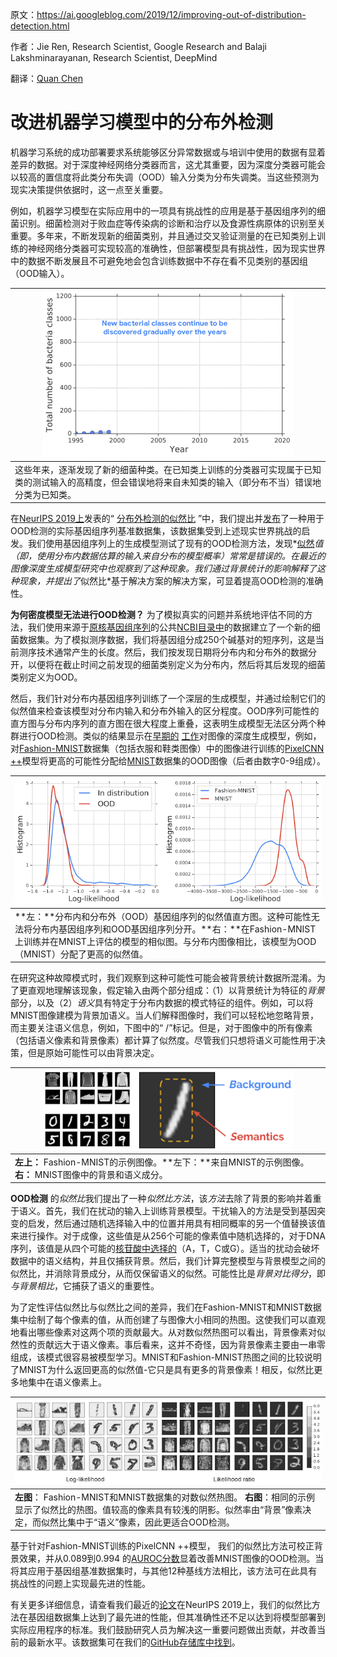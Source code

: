

原文：https://ai.googleblog.com/2019/12/improving-out-of-distribution-detection.html

作者：Jie Ren, Research Scientist, Google Research and Balaji Lakshminarayanan, Research Scientist, DeepMind

翻译：[Quan Chen](https://github.com/chenquan)

# 改进机器学习模型中的分布外检测

机器学习系统的成功部署要求系统能够区分异常数据或与培训中使用的数据有显着差异的数据。对于深度神经网络分类器而言，这尤其重要，因为深度分类器可能会以较高的置信度将此类分布失调（OOD）输入分类为分布失调类。当这些预测为现实决策提供依据时，这一点至关重要。

例如，机器学习模型在实际应用中的一项具有挑战性的应用是基于基因组序列的细菌识别。细菌检测对于败血症等传染病的诊断和治疗以及食源性病原体的识别至关重要。多年来，不断发现新的细菌类别，并且通过交叉验证测量的在已知类别上训练的神经网络分类器可实现较高的准确性，但部署模型具有挑战性，因为现实世界中的数据不断发展且不可避免地会包含训练数据中不存在看不见类别的基因组（OOD输入）。

| ![img](img/image15-1577372488664.gif) |
| ------------------------------------------------------------ |
| 这些年来，逐渐发现了新的细菌种类。在已知类上训练的分类器可实现属于已知类的测试输入的高精度，但会错误地将来自未知类的输入（即分布不当）错误地分类为已知类。 |

在[NeurIPS 2019上](https://nips.cc/Conferences/2019)发表的“ [分布外检测的似然比](https://arxiv.org/abs/1906.02845) ”中，我们提出并[发布](https://git.io/JeP2s)了一种用于OOD检测的实际基因组序列基准数据集，该数据集受到上述现实世界挑战的启发。我们使用基因组序列上的生成模型测试了现有的OOD检测方法，发现*[似然](https://en.wikipedia.org/wiki/Likelihood_function)*值（即，使用分布内数据估算的输入来自分布的模型概率）常常是错误的。在最近的图像深度生成模型研究中也观察到了这种现象。我们通过背景统计的影响解释了这种现象，并提出了*似然比*基于解决方案的解决方案，可显着提高OOD检测的准确性。

**为何密度模型无法进行OOD检测？**
为了模拟真实的问题并系统地评估不同的方法，我们使用来源于[原核基因组序列](https://www.ncbi.nlm.nih.gov/genome/browse#!/prokaryotes/)的公共[NCBI目录中](https://www.ncbi.nlm.nih.gov/genome/browse#!/prokaryotes/)的数据建立了一个新的细菌数据集。为了模拟测序数据，我们将基因组分成250个碱基对的短序列，这是当前测序技术通常产生的长度。然后，我们按发现日期将分布内和分布外的数据分开，以便将在截止时间之前发现的细菌类别定义为分布内，然后将其后发现的细菌类别定义为OOD。

然后，我们针对分布内基因组序列训练了一个深层的生成模型，并通过绘制它们的似然值来检查该模型对分布内输入和分布外输入的区分程度。OOD序列可能性的直方图与分布内序列的直方图在很大程度上重叠，这表明生成模型无法区分两个种群进行OOD检测。类似的结果显示在[早期的](https://arxiv.org/abs/1810.09136) [工作](https://arxiv.org/abs/1810.01392)对图像的深度生成模型，例如，对[Fashion-MNIST](https://github.com/zalandoresearch/fashion-mnist)数据集（包括衣服和鞋类图像）中的图像进行训练的[PixelCNN ++](https://arxiv.org/abs/1701.05517)模型将更高的可能性分配给[MNIST](http://yann.lecun.com/exdb/mnist/)数据集的OOD图像（后者由数字0-9组成）。

| ![img](img/Histograms-1577372495033.png)|
| ------------------------------------------------------------ |
| **左：**分布内和分布外（OOD）基因组序列的似然值直方图。这种可能性无法将分布内基因组序列和OOD基因组序列分开。**右：**在Fashion-MNIST上训练并在MNIST上评估的模型的相似图。与分布内图像相比，该模型为OOD（MNIST）分配了更高的似然值。 |

在研究这种故障模式时，我们观察到这种可能性可能会被背景统计数据所混淆。为了更直观地理解该现象，假定输入由两个部分组成：（1）以背景统计为特征的*背景*部分，以及（2）*语义*具有特定于分布内数据的模式特征的组件。例如，可以将MNIST图像建模为背景加语义。当人们解释图像时，我们可以轻松地忽略背景，而主要关注语义信息，例如，下图中的“ /”标记。但是，对于图像中的所有像素（包括语义像素和背景像素）都计算了似然度。尽管我们只想将语义可能性用于决策，但是原始可能性可以由背景决定。

| ![img](img/Semantics-1577372500437.png)|
| ------------------------------------------------------------ |
| **左上：** Fashion-MNIST的示例图像。**左下：**来自MNIST的示例图像。**右：** MNIST图像中的背景和语义成分。 |

**OOD检测**
的*似然比*我们提出了一种*似然比方法*，该*方法*去除了背景的影响并着重于语义。首先，我们在扰动的输入上训练背景模型。干扰输入的方法是受到基因突变的启发，然后通过随机选择输入中的位置并用具有相同概率的另一个值替换该值来进行操作。对于成像，这些值是从256个可能的像素值中随机选择的，对于DNA序列，该值是从四个可能的[核苷酸中选择的](https://en.wikipedia.org/wiki/Nucleotide)（A，T，C或G）。适当的扰动会破坏数据中的语义结构，并且仅捕获背景。然后，我们计算完整模型与背景模型之间的似然比，并消除背景成分，从而仅保留语义的似然。可能性比是*背景对比得分*，即*与背景相比*，它捕获了语义的重要性。

为了定性评估似然比与似然比之间的差异，我们在Fashion-MNIST和MNIST数据集中绘制了每个像素的值，从而创建了与图像大小相同的热图。这使我们可以直观地看出哪些像素对这两个项的贡献最大。从对数似然热图可以看出，背景像素对似然性的贡献远大于语义像素。事后看来，这并不奇怪，因为背景像素主要由一串零组成，该模式很容易被模型学习。MNIST和Fashion-MNIST热图之间的比较说明了MNIST为什么返回更高的似然值-它只是具有更多的背景像素！相反，似然比更多地集中在语义像素上。

| ![img](img/LikelihoodCompare-1577372505121.png)              |
| ------------------------------------------------------------ |
| **左图**： Fashion-MNIST和MNIST数据集的对数似然热图。 **右图**：相同的示例显示了似然比的热图。值较高的像素具有较浅的阴影。似然率由“背景”像素决定，而似然比集中于“语义”像素，因此更适合OOD检测。 |

基于针对Fashion-MNIST训练的PixelCNN ++模型， 我们的似然比方法可校正背景效果，并从0.089到0.994 的[AUROC分数](https://en.wikipedia.org/wiki/Receiver_operating_characteristic#Area_under_the_curve)显着改善MNIST图像的OOD检测。当将其应用于基因组基准数据集时，与其他12种基线方法相比，该方法可在此具有挑战性的问题上实现最先进的性能。

有关更多详细信息，请查看我们最近的[论文](https://arxiv.org/abs/1906.02845)在NeurIPS 2019上，我们的似然比方法在基因组数据集上达到了最先进的性能，但其准确性还不足以达到将模型部署到实际应用程序的标准。我们鼓励研究人员为解决这一重要问题做出贡献，并改善当前的最新水平。该数据集可在我们的[GitHub存储库中找到](https://git.io/JeP2s)。